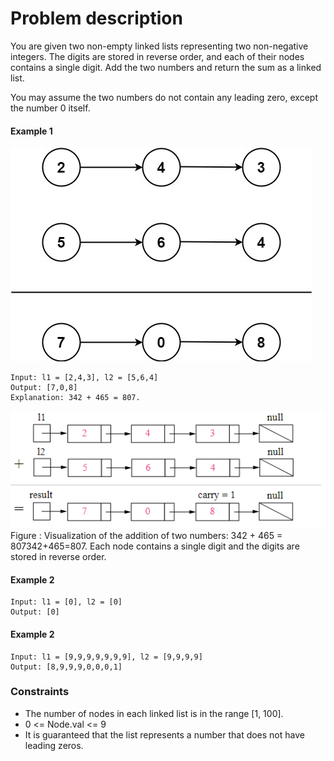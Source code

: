 # Problem description 

You are given two non-empty linked lists representing two non-negative integers. The digits are stored in reverse order, and each of their nodes contains a single digit. Add the two numbers and return the sum as a linked list.

You may assume the two numbers do not contain any leading zero, except the number 0 itself.

#### Example 1
<img src='addtwonumber1.jpg'>

```shell
Input: l1 = [2,4,3], l2 = [5,6,4]
Output: [7,0,8]
Explanation: 342 + 465 = 807.
```

<img src='example.png'>
Figure : Visualization of the addition of two numbers: 342 + 465 = 807342+465=807.
Each node contains a single digit and the digits are stored in reverse order.

 
#### Example 2 

```shell
Input: l1 = [0], l2 = [0]
Output: [0]
```

#### Example 2 

```shell
Input: l1 = [9,9,9,9,9,9,9], l2 = [9,9,9,9]
Output: [8,9,9,9,0,0,0,1]
```

### Constraints

- The number of nodes in each linked list is in the range [1, 100].
- 0 <= Node.val <= 9
- It is guaranteed that the list represents a number that does not have leading zeros.

